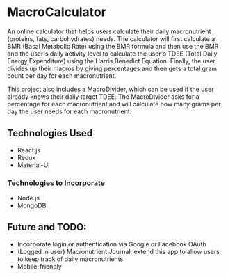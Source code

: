 # MacroCalculator

An online calculator that helps users calculate their daily macronutrient (proteins, fats, carbohydrates) needs. The calculator will first calculate a BMR (Basal Metabolic Rate) using the BMR formula and then use the BMR and the user's daily activity level to calculate the user's TDEE (Total Daily Energy Expenditure) using the Harris Benedict Equation. Finally, the user divides up their macros by giving percentages and then gets a total gram count per day for each macronutrient. 

This project also includes a MacroDivider, which can be used if the user already knows their daily target TDEE. The MacroDivider asks for a percentage for each macronutrient and will calculate how many grams per day the user needs for each macronutrient. 

## Technologies Used
- React.js
- Redux
- Material-UI

### Technologies to Incorporate
- Node.js
- MongoDB

## Future and TODO:
- Incorporate login or authentication via Google or Facebook OAuth
- (Logged in user) Macronutrient Journal: extend this app to allow users to keep track of daily macronutrients.
- Mobile-friendly
